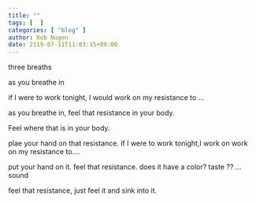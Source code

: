 ```yaml
---
title: ""
tags: [  ]
categories: [ "blog" ]
author: Rob Nugen
date: 2119-07-11T11:03:15+09:00
---
```


three breaths

as you breathe in

if I were to work tonight, I would work on my resistance to ...

as you breathe in, feel that resistance in your body.

Feel where that is in your body.

plae your hand on that resistance. if I were to work tonight,I work on
work on my resistance to....

put your hand on it.  feel that resistance.   does it have a color?
taste ??   ...  sound

feel that resistance, just feel it and sink into it.

